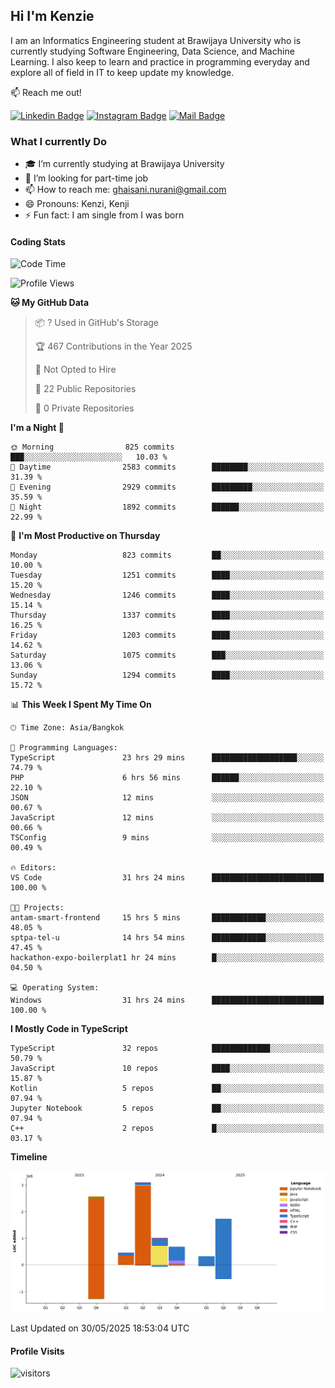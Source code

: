 ## Hi I'm Kenzie


I am an Informatics Engineering student at Brawijaya University who is currently studying Software Engineering, Data Science, and Machine Learning. I also keep to learn and practice in programming everyday and explore all of field in IT to keep update my knowledge.

:mailbox: Reach me out!

[![Linkedin Badge](https://img.shields.io/badge/-Kenzie_Taqiyassar-0e76a8?style=flat&labelColor=0e76a8&logo=linkedin&logoColor=white)](https://www.linkedin.com/in/kenzie-taqiyassar-37458b1aa/) 
[![Instagram Badge](https://img.shields.io/badge/-@__kenziehh_-e84393?style=flat&labelColor=e84393&logo=instagram&logoColor=white)](https://www.instagram.com/_kenziehh/) 
[![Mail Badge](https://img.shields.io/badge/-ghaisani.nurani-c0392b?style=flat&labelColor=c0392b&logo=gmail&logoColor=white)](mailto:ghaisani.nurani@gmail.com)

### What I currently Do

- 🎓 I’m currently studying at Brawijaya University
- 💼 I’m looking for part-time job
- 📫 How to reach me: ghaisani.nurani@gmail.com
- 😄 Pronouns: Kenzi, Kenji
- ⚡ Fun fact: I am single from I was born

#### Coding Stats
<!--START_SECTION:waka-->
![Code Time](http://img.shields.io/badge/Code%20Time-1%2C333%20hrs%2033%20mins-blue)

![Profile Views](http://img.shields.io/badge/Profile%20Views-0-blue)

**🐱 My GitHub Data** 

> 📦 ? Used in GitHub's Storage 
 > 
> 🏆 467 Contributions in the Year 2025
 > 
> 🚫 Not Opted to Hire
 > 
> 📜 22 Public Repositories 
 > 
> 🔑 0 Private Repositories 
 > 
**I'm a Night 🦉** 

```text
🌞 Morning                825 commits         ███░░░░░░░░░░░░░░░░░░░░░░   10.03 % 
🌆 Daytime                2583 commits        ████████░░░░░░░░░░░░░░░░░   31.39 % 
🌃 Evening                2929 commits        █████████░░░░░░░░░░░░░░░░   35.59 % 
🌙 Night                  1892 commits        ██████░░░░░░░░░░░░░░░░░░░   22.99 % 
```
📅 **I'm Most Productive on Thursday** 

```text
Monday                   823 commits         ██░░░░░░░░░░░░░░░░░░░░░░░   10.00 % 
Tuesday                  1251 commits        ████░░░░░░░░░░░░░░░░░░░░░   15.20 % 
Wednesday                1246 commits        ████░░░░░░░░░░░░░░░░░░░░░   15.14 % 
Thursday                 1337 commits        ████░░░░░░░░░░░░░░░░░░░░░   16.25 % 
Friday                   1203 commits        ████░░░░░░░░░░░░░░░░░░░░░   14.62 % 
Saturday                 1075 commits        ███░░░░░░░░░░░░░░░░░░░░░░   13.06 % 
Sunday                   1294 commits        ████░░░░░░░░░░░░░░░░░░░░░   15.72 % 
```


📊 **This Week I Spent My Time On** 

```text
🕑︎ Time Zone: Asia/Bangkok

💬 Programming Languages: 
TypeScript               23 hrs 29 mins      ███████████████████░░░░░░   74.79 % 
PHP                      6 hrs 56 mins       ██████░░░░░░░░░░░░░░░░░░░   22.10 % 
JSON                     12 mins             ░░░░░░░░░░░░░░░░░░░░░░░░░   00.67 % 
JavaScript               12 mins             ░░░░░░░░░░░░░░░░░░░░░░░░░   00.66 % 
TSConfig                 9 mins              ░░░░░░░░░░░░░░░░░░░░░░░░░   00.49 % 

🔥 Editors: 
VS Code                  31 hrs 24 mins      █████████████████████████   100.00 % 

🐱‍💻 Projects: 
antam-smart-frontend     15 hrs 5 mins       ████████████░░░░░░░░░░░░░   48.05 % 
sptpa-tel-u              14 hrs 54 mins      ████████████░░░░░░░░░░░░░   47.45 % 
hackathon-expo-boilerplat1 hr 24 mins        █░░░░░░░░░░░░░░░░░░░░░░░░   04.50 % 

💻 Operating System: 
Windows                  31 hrs 24 mins      █████████████████████████   100.00 % 
```

**I Mostly Code in TypeScript** 

```text
TypeScript               32 repos            █████████████░░░░░░░░░░░░   50.79 % 
JavaScript               10 repos            ████░░░░░░░░░░░░░░░░░░░░░   15.87 % 
Kotlin                   5 repos             ██░░░░░░░░░░░░░░░░░░░░░░░   07.94 % 
Jupyter Notebook         5 repos             ██░░░░░░░░░░░░░░░░░░░░░░░   07.94 % 
C++                      2 repos             █░░░░░░░░░░░░░░░░░░░░░░░░   03.17 % 
```



**Timeline**

![Lines of Code chart](https://raw.githubusercontent.com/kenziehh/kenziehh/master/assets/bar_graph.png)


 Last Updated on 30/05/2025 18:53:04 UTC
<!--END_SECTION:waka-->


#### Profile Visits

![visitors](https://visitor-badge.glitch.me/badge?page_id=kenziehh.kenziehh)





